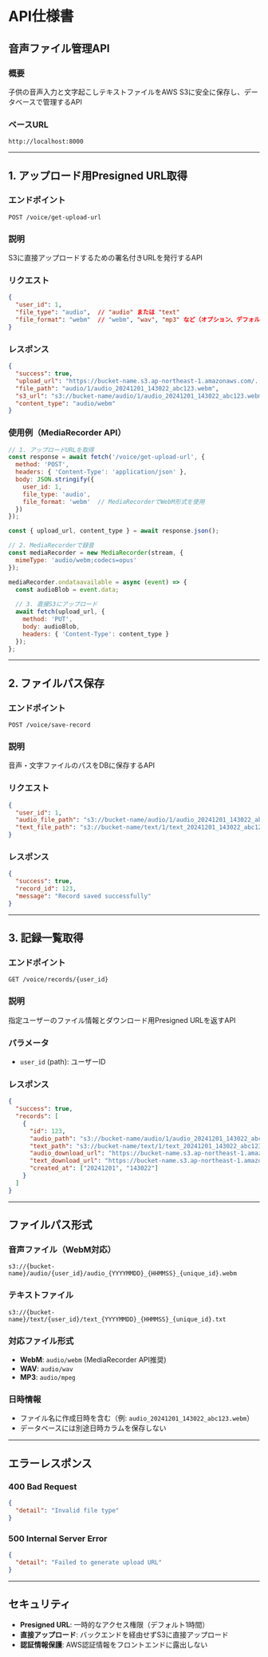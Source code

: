 # API仕様書

## 音声ファイル管理API

### 概要
子供の音声入力と文字起こしテキストファイルをAWS S3に安全に保存し、データベースで管理するAPI

### ベースURL
```
http://localhost:8000
```

---

## 1. アップロード用Presigned URL取得

### エンドポイント
```
POST /voice/get-upload-url
```

### 説明
S3に直接アップロードするための署名付きURLを発行するAPI

### リクエスト
```json
{
  "user_id": 1,
  "file_type": "audio",  // "audio" または "text"
  "file_format": "webm"  // "webm", "wav", "mp3" など（オプション、デフォルト: "webm"）
}
```

### レスポンス
```json
{
  "success": true,
  "upload_url": "https://bucket-name.s3.ap-northeast-1.amazonaws.com/...",
  "file_path": "audio/1/audio_20241201_143022_abc123.webm",
  "s3_url": "s3://bucket-name/audio/1/audio_20241201_143022_abc123.webm",
  "content_type": "audio/webm"
}
```

### 使用例（MediaRecorder API）
```javascript
// 1. アップロードURLを取得
const response = await fetch('/voice/get-upload-url', {
  method: 'POST',
  headers: { 'Content-Type': 'application/json' },
  body: JSON.stringify({ 
    user_id: 1, 
    file_type: 'audio',
    file_format: 'webm'  // MediaRecorderでWebM形式を使用
  })
});

const { upload_url, content_type } = await response.json();

// 2. MediaRecorderで録音
const mediaRecorder = new MediaRecorder(stream, {
  mimeType: 'audio/webm;codecs=opus'
});

mediaRecorder.ondataavailable = async (event) => {
  const audioBlob = event.data;
  
  // 3. 直接S3にアップロード
  await fetch(upload_url, {
    method: 'PUT',
    body: audioBlob,
    headers: { 'Content-Type': content_type }
  });
};
```

---

## 2. ファイルパス保存

### エンドポイント
```
POST /voice/save-record
```

### 説明
音声・文字ファイルのパスをDBに保存するAPI

### リクエスト
```json
{
  "user_id": 1,
  "audio_file_path": "s3://bucket-name/audio/1/audio_20241201_143022_abc123.webm",
  "text_file_path": "s3://bucket-name/text/1/text_20241201_143022_abc123.txt"
}
```

### レスポンス
```json
{
  "success": true,
  "record_id": 123,
  "message": "Record saved successfully"
}
```

---

## 3. 記録一覧取得

### エンドポイント
```
GET /voice/records/{user_id}
```

### 説明
指定ユーザーのファイル情報とダウンロード用Presigned URLを返すAPI

### パラメータ
- `user_id` (path): ユーザーID

### レスポンス
```json
{
  "success": true,
  "records": [
    {
      "id": 123,
      "audio_path": "s3://bucket-name/audio/1/audio_20241201_143022_abc123.webm",
      "text_path": "s3://bucket-name/text/1/text_20241201_143022_abc123.txt",
      "audio_download_url": "https://bucket-name.s3.ap-northeast-1.amazonaws.com/...",
      "text_download_url": "https://bucket-name.s3.ap-northeast-1.amazonaws.com/...",
      "created_at": ["20241201", "143022"]
    }
  ]
}
```

---

## ファイルパス形式

### 音声ファイル（WebM対応）
```
s3://{bucket-name}/audio/{user_id}/audio_{YYYYMMDD}_{HHMMSS}_{unique_id}.webm
```

### テキストファイル
```
s3://{bucket-name}/text/{user_id}/text_{YYYYMMDD}_{HHMMSS}_{unique_id}.txt
```

### 対応ファイル形式
- **WebM**: `audio/webm` (MediaRecorder API推奨)
- **WAV**: `audio/wav`
- **MP3**: `audio/mpeg`

### 日時情報
- ファイル名に作成日時を含む（例: `audio_20241201_143022_abc123.webm`）
- データベースには別途日時カラムを保存しない

---

## エラーレスポンス

### 400 Bad Request
```json
{
  "detail": "Invalid file type"
}
```

### 500 Internal Server Error
```json
{
  "detail": "Failed to generate upload URL"
}
```

---

## セキュリティ

- **Presigned URL**: 一時的なアクセス権限（デフォルト1時間）
- **直接アップロード**: バックエンドを経由せずS3に直接アップロード
- **認証情報保護**: AWS認証情報をフロントエンドに露出しない
